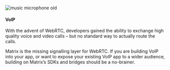 ![music microphone old](assets/music_microphone_old.svg)

#### VoIP

With the advent of WebRTC, developers gained the ability to exchange high quality
voice and video calls – but no standard way to actually route the calls.

Matrix is the missing signalling layer for WebRTC.
If you are building VoIP into your app, or want to expose your existing VoIP app
to a wider audience, building on Matrix’s SDKs and bridges should be a no-brainer.